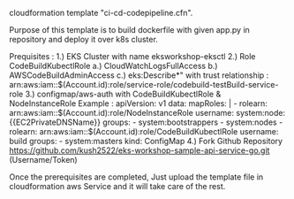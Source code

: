 cloudformation template "ci-cd-codepipeline.cfn".

Purpose of this template is to build dockerfile with given app.py in repository and deploy it over k8s cluster.

Prequisites :
1.) EKS Cluster with name eksworkshop-eksctl
2.) Role CodeBuildKubectlRole
    a.) CloudWatchLogsFullAccess
	b.) AWSCodeBuildAdminAccess
	c.) eks:Describe*"
	with trust relationship  : arn:aws:iam::$(Account.id):role/service-role/codebuild-testBuild-service-role
3.) configmap/aws-auth with CodeBuildKubectlRole & NodeInstanceRole
Example : 
apiVersion: v1
data:
  mapRoles: |
    - rolearn:  arn:aws:iam::$(Account.id):role/NodeInstanceRole
      username: system:node:{{EC2PrivateDNSName}}
      groups:
        - system:bootstrappers
        - system:nodes
    - rolearn: arn:aws:iam::$(Account.id):role/CodeBuildKubectlRole
      username: build
      groups:
        - system:masters
kind: ConfigMap
4.) Fork Github Repository https://github.com/kush2522/eks-workshop-sample-api-service-go.git (Username/Token)

Once the prerequisites are completed, Just upload the template file in cloudformation aws Service and it will take care of the rest. 
